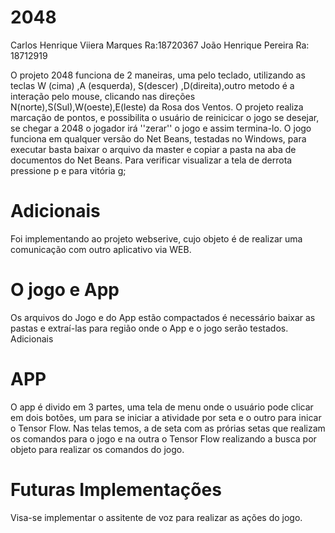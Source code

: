 # 2048
Carlos Henrique Viiera Marques Ra:18720367
João Henrique Pereira Ra: 18712919

O projeto 2048 funciona de 2 maneiras, uma pelo teclado, utilizando as teclas W (cima) ,A (esquerda), S(descer) ,D(direita),outro metodo é a interação pelo mouse, clicando nas direções N(norte),S(Sul),W(oeste),E(leste) da Rosa dos Ventos. O projeto realiza marcação de pontos, e possibilita o usuário de reinicicar o jogo se desejar, se chegar a 2048 o jogador irá ''zerar'' o jogo e assim termina-lo. O jogo funciona em qualquer versão do Net Beans, testadas no Windows, para executar basta baixar o arquivo da master e copiar a pasta na aba de documentos do Net Beans. Para verificar visualizar a tela de derrota pressione p e para vitória g;

# Adicionais
Foi implementando ao projeto webserive, cujo objeto é de realizar uma comunicação com outro aplicativo via WEB.

# O jogo e App
Os arquivos do Jogo e do App estão compactados é necessário baixar as pastas e extraí-las para região onde o App e o jogo serão testados. Adicionais

# APP
O app é divido em 3 partes, uma tela de menu onde o usuário pode clicar em dois botões, um para se iniciar a atividade por seta e o outro para inicar o Tensor Flow. Nas telas temos, a de seta com as prórias setas que realizam os comandos para o jogo e na outra o Tensor Flow realizando a busca por objeto para realizar os comandos do jogo.

# Futuras Implementações
Visa-se implementar o assitente de voz para realizar as ações do jogo.
